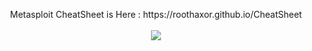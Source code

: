 <p align="center">
<a>Metasploit CheatSheet is Here : https://roothaxor.github.io/CheatSheet <a><br><br>
<img src="https://media3.giphy.com/media/l3vRbr9qymy9A4120/200_s.gif">
